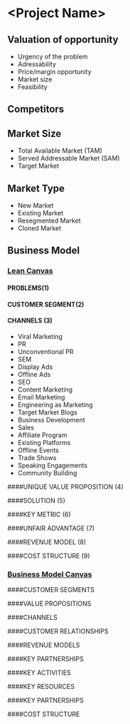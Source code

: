 &lt;Project Name&gt;
====================

Valuation of opportunity
------------------------ 
-   Urgency of the problem 
-   Adressability 
-   Price/margin opportunity 
-   Market size 
-   Feasibility

Competitors
-----------

Market Size
-----------

-   Total Available Market (TAM)
-   Served Addressable Market (SAM)
-   Target Market

Market Type
-----------

-   New Market
-   Existing Market
-   Resegmented Market
-   Cloned Market

Business Model
--------------

### [Lean Canvas](leancanvas.rst)

#### PROBLEMS(1)

#### CUSTOMER SEGMENT(2)

#### CHANNELS (3)

-   Viral Marketing
-   PR
-   Unconventional PR
-   SEM
-   Display Ads
-   Offline Ads
-   SEO
-   Content Marketing
-   Email Marketing
-   Engineering as Marketing
-   Target Market Blogs
-   Business Development
-   Sales
-   Affiliate Program
-   Existing Platforms
-   Offline Events
-   Trade Shows
-   Speaking Engagements
-   Community Building

####UNIQUE VALUE PROPOSITION (4)

####SOLUTION (5)

####KEY METRIC (6)

####UNFAIR ADVANTAGE (7)

####REVENUE MODEL (8)

####COST STRUCTURE (9)

### [Business Model Canvas](businessmodelcanvas.rst)

####CUSTOMER SEGMENTS

####VALUE PROPOSITIONS

####CHANNELS

####CUSTOMER RELATIONSHIPS

####REVENUE MODELS

####KEY PARTNERSHIPS

####KEY ACTIVITIES

####KEY RESOURCES

####KEY PARTNERSHIPS

####COST STRUCTURE
